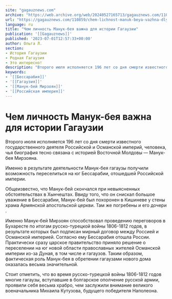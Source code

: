 ```yaml
---
site: "gagauznews.com"
archive: "https://web.archive.org/web/20240527165713/gagauznews.com/110859/chem-lichnost-manuk-beya-vazhna-dlya-istorii-gagauzii.html"
url: "https://gagauznews.com/110859/chem-lichnost-manuk-beya-vazhna-dlya-istorii-gagauzii.html"
language: ru
title: "Чем личность Манук-бея важна для истории Гагаузии"
publication: '[[Gagauznews]]'
published: '2023-07-01T12:57:33+00:00'
author: Ольга Л.
section:
- История Гагаузии
- Родная Гагаузия
- Это интересно!
description: "Второго июля исполняется 196 лет со дня смерти известного государственного деятеля Российской и Османской империй, человека, чья биография тесно связана с историей Восточной Молдовы — Манук-бея Мирзояна. Именно в результате деятельности Манук-бея гагаузы получили возможность переселиться на юг Бессарабии, отошедшей Российской империи. Общеизвестно, что Манук-бей скончался при невыясненных обстоятельствах в Хынчештах. Ввиду того, что он снискал большое уважение в Бессарабии, Манук-бей был похоронен в Кишиневе у стены храма Армянской апостольской церкви. Там же погребены и его дочери . Именно Манук-бей Мирзоян способствовал проведению переговоров в Бухаресте по итогам русско-турецкой войны 1806-1812 годов, в результате которых был подписан мирный […]"
keywords:
- '[[Бессарабия]]'
- '[[Гагаузия]]'
- '[[Манук-бей Мирзоян]]'
- '[[Российская империя]]'
---
```


# Чем личность Манук-бея важна для истории Гагаузии

Второго июля исполняется 196 лет со дня смерти известного государственного деятеля Российской и Османской империй, человека, чья биография тесно связана с историей Восточной Молдовы — Манук-бея Мирзояна.

Именно в результате деятельности Манук-бея гагаузы получили возможность переселиться на юг Бессарабии, отошедшей Российской империи.

Общеизвестно, что Манук-бей скончался при невыясненных обстоятельствах в Хынчештах. Ввиду того, что он снискал большое уважение в Бессарабии, Манук-бей был похоронен в Кишиневе у стены храма Армянской апостольской церкви. Там же погребены и его дочери .

Именно Манук-бей Мирзоян способствовал проведению переговоров в Бухаресте по итогам русско-турецкой войны 1806-1812 годов, в результате которых был подписан мирный договор между Россией и Османской империей. Согласно ему Бессарабия отошла России. Практически сразу царское правительство приняло решение о переселении на юг новой области православных жителей Османской империи из-за Дуная, в том числе и гагаузов. Таким образом, фактическая роль Манук-бея в обретении гагаузами нового дома оказалась весьма значительной.

Стоит отметить, что во время русско-турецкой войны 1806-1812 годов многие гагаузы, вступавшие в болгарское ополчение русской армии, проявили себя весьма храбро, чем заслужили внимание великого военачальника Михаила Кутузова, будущего победителя Наполеона.